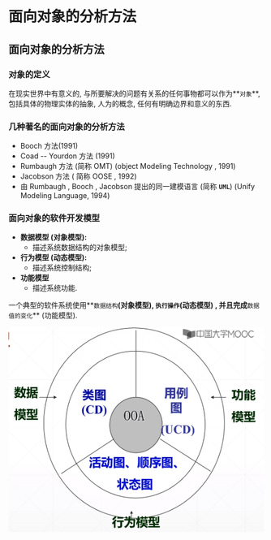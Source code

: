 # 面向对象的分析方法

## 面向对象的分析方法

### 对象的定义

在现实世界中有意义的, 与所要解决的问题有关系的任何事物都可以作为**`对象`**, 包括具体的物理实体的抽象, 人为的概念, 任何有明确边界和意义的东西.

### 几种著名的面向对象的分析方法

* Booch  方法\(1991\)
* Coad -- Yourdon 方法 \(1991\)
* Rumbaugh 方法 \(简称 OMT\)  \(object Modeling Technology , 1991\)
* Jacobson 方法 \( 简称 OOSE , 1992\)
* 由 Rumbaugh , Booch , Jacobson 提出的同一建模语言 \(简称 **`UML`**\) \(Unify Modeling Language, 1994\)

### 面向对象的软件开发模型

* **数据模型 \(对象模型\):**
  * 描述系统数据结构的对象模型;
* **行为模型 \(动态模型\):**
  * 描述系统控制结构;
* **功能模型**
  * 描述系统功能.

一个典型的软件系统使用**`数据结构`**\(对象模型\), **`执行操作`**\(动态模型\) , 并且完成**`数据值的变化`** \(功能模型\).

![&#x9762;&#x5411;&#x5BF9;&#x8C61;&#x7684;&#x8F6F;&#x4EF6;&#x5F00;&#x53D1;&#x6A21;&#x578B;](../.gitbook/assets/image%20%28105%29.png)

## 

